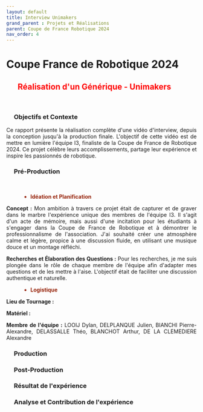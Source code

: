 ```yaml
---
layout: default
title: Interview Unimakers
grand_parent : Projets et Réalisations
parent: Coupe de France Robotique 2024
nav_order: 4
---
```


<h1><strong>Coupe France de Robotique 2024</strong></h1>

<h2 style="color: red; margin-left: 30px;"><strong>Réalisation d'un Générique - Unimakers</strong></h2>

<br>

<h3 style="margin-left: 20px;">Objectifs et Contexte</h3>

<p align="justify">Ce rapport présente la réalisation complète d'une vidéo d'interview, depuis la conception jusqu'à la production finale. L'objectif de cette vidéo est de mettre en lumière l'équipe I3, finaliste de la Coupe de France de Robotique 2024. Ce projet célèbre leurs accomplissements, partage leur expérience et inspire les passionnés de robotique.</p>

<h3 style="margin-left: 20px;">Pré-Production</h3>

<br>

<dev>
<ul style="margin-left: 40px; color: #96230A">
    <li><strong>Idéation et Planification</strong></li>
</ul></dev>

<p align="justify"><strong>Concept :</strong> Mon ambition à travers ce projet était de capturer et de graver dans le marbre l'expérience unique des membres de l'équipe I3. Il s'agit d'un acte de mémoire, mais aussi d'une incitation pour les étudiants à s'engager dans la Coupe de France de Robotique et à démontrer le professionnalisme de l'association. J'ai souhaité créer une atmosphère calme et légère, propice à une discussion fluide, en utilisant une musique douce et un montage réfléchi.</p>

<p align="justify"><strong>Recherches et Élaboration des Questions :</strong> Pour les recherches, je me suis plongée dans le rôle de chaque membre de l'équipe afin d'adapter mes questions et de les mettre à l'aise. L'objectif était de faciliter une discussion authentique et naturelle.</p>

<dev>
<ul style="margin-left: 40px; color: #96230A">
    <li><strong>Logistique</strong></li>
</ul></dev>

<p align="justify"><strong>Lieu de Tournage :</strong>                 </p>
<p align="justify"><strong>Matériel :</strong>                 </p>
<p align="justify"><strong>Membre de l'équipe :</strong> LOOIJ Dylan, DELPLANQUE Julien, BIANCHI Pierre-Alexandre, DELASSALLE Théo, BLANCHOT Arthur, DE LA CLEMEDIERE Alexandre</p>

<h3 style="margin-left: 20px;">Production</h3>

<h3 style="margin-left: 20px;">Post-Production</h3>

<h3 style="margin-left: 20px;">Résultat de l'expérience</h3>

<h3 style="margin-left: 20px;">Analyse et Contribution de l'expérience</h3>